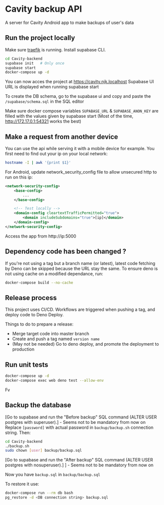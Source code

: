 # Cavity backup API
A server for Cavity Android app to make backups of user's data

## Run the project locally
Make sure [traefik](https://github.com/ninjinskii/traefik) is running.
Install supabase CLI.

```bash
cd Cavity-backend
supabase init   # Only once
supabase start
docker-compose up -d
```

You can now acces the project at https://cavity.njk.localhost
Supabase UI URL is displayed when running supabase start

To create the DB schema, go to the supabase ui and copy and paste the `/supabase/schema.sql` in the SQL editor

Make sure docker compose variables `SUPABASE_URL` & `SUPABASE_ANON_KEY` are filled with the values given by supabase start
(Most of the time, http://172.17.0.1:54321 works the best)

## Make a request from another device
You can use the api while serving it with a mobile device for example.
You first need to find out your ip on your local network:

```bash
hostname -I | awk '{print $1}'
```

For Android, update network_security_config file to allow unsecured http to run on this ip:
```xml
<network-security-config>
    <base-config>
        ...
    </base-config>

    <!-- Test locally -->
    <domain-config cleartextTrafficPermitted="true">
        <domain includeSubdomains="true">[ip]</domain>
    </domain-config>
</network-security-config>
```

Access the app from http://ip:5000

## Dependency code has been changed ?
If you're not using a tag but a branch name (or latest), latest code fetching by Deno can be skipped because the URL stay the same.
To ensure deno is not using cache on a modified dependance, run:
```bash
docker-compose build --no-cache
```

## Release process
This project uses CI/CD. Workflows are triggered when pushing a tag, and deploy code to Deno Deploy.

Things to do to prepare a release:
  - Merge target code into master branch
  - Create and push a tag named `version name`
  - (May not be needed) Go to deno deploy, and promote the deployment to production

## Run unit tests
```bash
docker-compose up -d
docker-compose exec web deno test --allow-env
```
Fv
## Backup the database
[Go to supabase and run the "Before backup" SQL command (ALTER USER postgres with superuser).] - Seems not to be mandatory from now on
Replace `[password]` with actual password in `backup/backup.sh` connection string. Then:
```bash
cd Cavity-backend
./backup.sh
sudo chown [user] backup/backup.sql
```

[Go to supabase and run the "After backup" SQL command (ALTER USER postgres with nosuperuser).] ] - Seems not to be mandatory from now on

Now you have `backup.sql` in `backup/backup.sql`

To restore it use:
```bash
docker-compose run --rm db bash
pg_restore -d <DB connection string> backup.sql
```
